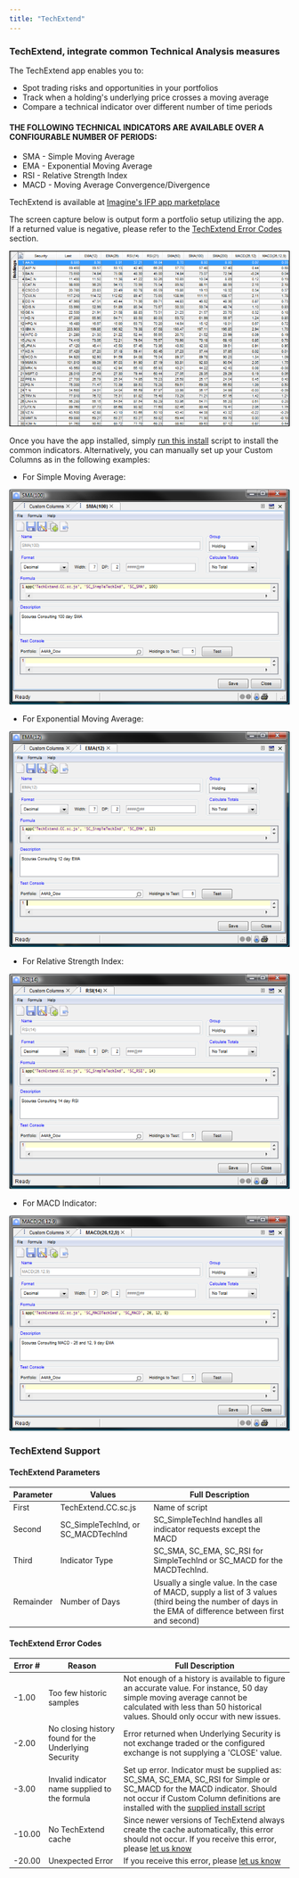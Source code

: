 ```yaml
---
title: "TechExtend"
---
```

### TechExtend, integrate common Technical Analysis measures

The TechExtend app enables you to:

- Spot trading risks and opportunities in your portfolios
- Track when a holding's underlying price crosses a moving average
- Compare a technical indicator over different number of time periods

#### THE FOLLOWING TECHNICAL INDICATORS ARE AVAILABLE OVER A CONFIGURABLE NUMBER OF PERIODS:

- SMA - Simple Moving Average
- EMA - Exponential Moving Average
- RSI - Relative Strength Index
- MACD - Moving Average Convergence/Divergence

TechExtend is available at [Imagine's IFP app marketplace](http://marketplace.derivatives.com/collections/vendors?q=Scouras+Consulting)

The screen capture below is output form a portfolio setup utilizing the app. If a returned value is negative, please refer to the [TechExtend Error Codes](#techextend_support) section.

![TechExtend Sample Output](../images/techextend_output.png)

Once you have the app installed, simply [run this install](/teinstall/) script to install the common indicators. Alternatively, you can manually set up your Custom Columns as in the following examples:

- For Simple Moving Average:

![TechExtend Simple Moving Average](../images/techextend_sma.png)

- For Exponential Moving Average:

![TechExtend Exponential Moving Average](../images/techextend_ema.png)

- For Relative Strength Index:

![TechExtend Relative Strength Index](../images/techextend_rsi.png)

- For MACD Indicator:

![TechExtend Moving Average Convergence/Divergence](../images/techextend_macd.png)


<h3 id="techextend_support" >TechExtend Support</h4> 


#### TechExtend Parameters
Parameter | Values | Full Description
--- | --- | ---
First | TechExtend.CC.sc.js | Name of script
Second | SC_SimpleTechInd, or SC_MACDTechInd | SC_SimpleTechInd handles all indicator requests except the MACD
Third | Indicator Type | SC_SMA, SC_EMA, SC_RSI for SimpleTechInd or SC_MACD for the MACDTechInd.
Remainder | Number of Days | 	Usually a single value. In the case of MACD, supply a list of 3 values (third being the number of days in the EMA of difference between first and second)

#### TechExtend Error Codes
Error # | Reason | Full Description
---  | --- | ---
-1.00 | Too few historic samples | Not enough of a history is available to figure an accurate value. For instance, 50 day simple moving average cannot be calculated with less than 50 historical values. Should only occur with new issues.
-2.00 | No closing history found for the Underlying Security | Error returned when Underlying Security is not exchange traded or the configured exchange is not supplying a 'CLOSE' value.
-3.00 | Invalid indicator name supplied to the formula | Set up error. Indicator must be supplied as: SC_SMA, SC_EMA, SC_RSI for Simple or SC_MACD for the MACD indicator. Should not occur if Custom Column definitions are installed with the [supplied install script](/teinstall/)
-10.00 | No TechExtend cache | Since newer versions of TechExtend always create the cache automatically, this error should not occur. If you receive this error, please [let us know](mailto:consulting@scouras.com)
-20.00 | Unexpected Error | If you receive this error, please [let us know](mailto:consulting@scouras.com)